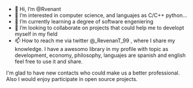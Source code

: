 - 👋 Hi, I’m @Rvenant
- 👀 I’m interested in computer science, and languajes as C/C++ python...
- 🌱 I’m currently learning a degree of software engeniering
- 💞️ I’m looking to collaborate on projects that could help me to developt myself in my field
- 📫 How to reach me via twitter @_RevenanT_99 , where I share my knowledge. I have a awesomo library in my profile with topic as development, economy, philosophy, languajes are spanish and english feel free to use it and share.

I'm glad to have new contacts who could make us a better professional. Also I would enjoy participate in open source projects.
<!---
Rvenant/Rvenant is a ✨ special ✨ repository because its `README.md` (this file) appears on your GitHub profile.
You can click the Preview link to take a look at your changes.
--->
